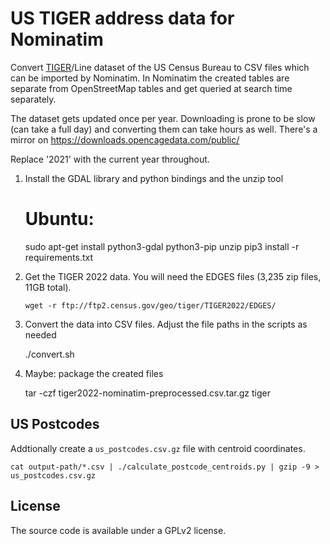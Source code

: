 US TIGER address data for Nominatim
===================================

Convert [TIGER](https://www.census.gov/geographies/mapping-files/time-series/geo/tiger-line-file.html)/Line
dataset of the US Census Bureau to CSV files which can be imported by Nominatim. In Nominatim the created
tables are separate from OpenStreetMap tables and get queried at search time separately.


The dataset gets updated once per year. Downloading is prone to be slow (can take a full day) and converting
them can take hours as well. There's a mirror on https://downloads.opencagedata.com/public/

Replace '2021' with the current year throughout.

  1. Install the GDAL library and python bindings and the unzip tool

        # Ubuntu:
        sudo apt-get install python3-gdal python3-pip unzip
        pip3 install -r requirements.txt

  2. Get the TIGER 2022 data. You will need the EDGES files
     (3,235 zip files, 11GB total).

         wget -r ftp://ftp2.census.gov/geo/tiger/TIGER2022/EDGES/

  3. Convert the data into CSV files. Adjust the file paths in the scripts as needed

        ./convert.sh <input-path> <output-path>

  4. Maybe: package the created files
  
        tar -czf tiger2022-nominatim-preprocessed.csv.tar.gz tiger


US Postcodes
-------------
Addtionally create a `us_postcodes.csv.gz` file with centroid coordinates.

    cat output-path/*.csv | ./calculate_postcode_centroids.py | gzip -9 > us_postcodes.csv.gz


License
-------
The source code is available under a GPLv2 license.
